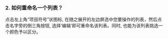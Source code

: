 ### 2. 如何重命名一个列表？
点击左上角“项目符号”状图标, 在随之展开的左边屏选中您要操作的列表，然后点击名字旁的倒三角按钮, 选择‘编辑’即可重命名该列表。同时, 也能为该列表挑选一个颜色予以区分。
